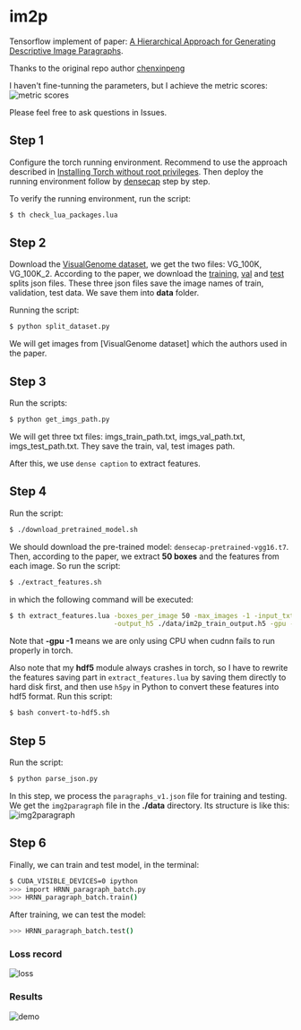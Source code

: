 # im2p
Tensorflow implement of paper: [A Hierarchical Approach for Generating Descriptive Image Paragraphs](http://cs.stanford.edu/people/ranjaykrishna/im2p/index.html).

Thanks to the original repo author [chenxinpeng](https://github.com/chenxinpeng/im2p)

I haven't fine-tunning the parameters, but I achieve the metric scores:
![metric scores](https://github.com/chenxinpeng/im2p/blob/master/img/metric_scores.png)

Please feel free to ask questions in Issues.

## Step 1
Configure the torch running environment. Recommend to use the approach described in [Installing Torch without root privileges](https://milindpadalkar.wordpress.com/2016/03/04/installing-torch-without-root-privileges/). Then deploy the running environment follow by [densecap](https://github.com/jcjohnson/densecap) step by step.

To verify the running environment, run the script:
```bash
$ th check_lua_packages.lua
```

## Step 2
Download the [VisualGenome dataset](http://visualgenome.org/), we get the two files: VG_100K, VG_100K_2. According to the paper, we download the [training](https://cs.stanford.edu/people/ranjaykrishna/im2p/train_split.json), [val](https://cs.stanford.edu/people/ranjaykrishna/im2p/val_split.json) and [test](https://cs.stanford.edu/people/ranjaykrishna/im2p/test_split.json) splits json files. These three json files save the image names of train, validation, test data. We save them into **data** folder.

Running the script:
```bash
$ python split_dataset.py
```
We will get images from [VisualGenome dataset] which the authors used in the paper.

## Step 3
Run the scripts:
```bash
$ python get_imgs_path.py
```
We will get three txt files: imgs_train_path.txt, imgs_val_path.txt, imgs_test_path.txt. They save the train, val, test images path.

After this, we use `dense caption` to extract features. 

## Step 4
Run the script:
```bash
$ ./download_pretrained_model.sh
```
We should download the pre-trained model: `densecap-pretrained-vgg16.t7`.
Then, according to the paper, we extract **50 boxes** and the features from each image. So run the script:
```bash
$ ./extract_features.sh
```
in which the following command will be executed:
```bash
$ th extract_features.lua -boxes_per_image 50 -max_images -1 -input_txt imgs_train_path.txt \
                          -output_h5 ./data/im2p_train_output.h5 -gpu -1 -use_cudnn 0
```

Note that **-gpu -1** means we are only using CPU when cudnn fails to run properly in torch.

Also note that my **hdf5** module always crashes in torch, so I have to rewrite the features saving part in `extract_features.lua` by saving them directly to hard disk first, and then use `h5py` in Python to convert these features into hdf5 format. Run this script:
```bash
$ bash convert-to-hdf5.sh
```

## Step 5
Run the script:
```bash
$ python parse_json.py
```
In this step, we process the `paragraphs_v1.json` file for training and testing. We get the `img2paragraph` file in the **./data** directory. Its structure is like this:
![img2paragraph](https://github.com/chenxinpeng/im2p/blob/master/img/4.png)

## Step 6
Finally, we can train and test model, in the terminal:
```bash
$ CUDA_VISIBLE_DEVICES=0 ipython
>>> import HRNN_paragraph_batch.py
>>> HRNN_paragraph_batch.train()
```
After training, we can test the model:
```bash
>>> HRNN_paragraph_batch.test()
```

### Loss record
![loss](https://github.com/Wentong-DST/im2p/blob/master/loss_imgs/250.png)

### Results
![demo](https://github.com/chenxinpeng/im2p/blob/master/img/HRNN_demo.png)
